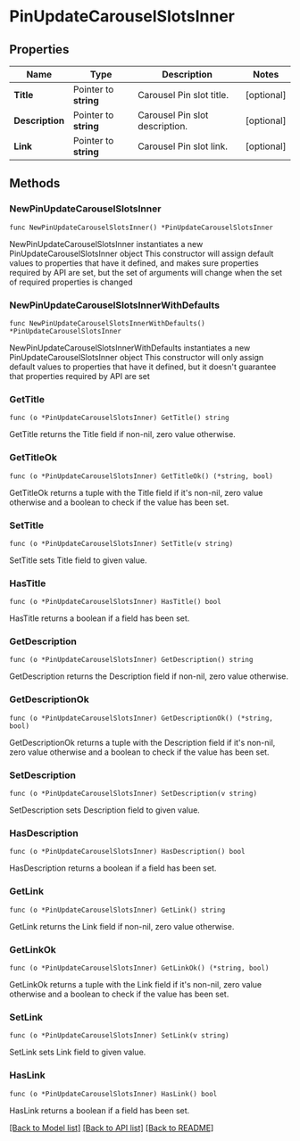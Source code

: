 # PinUpdateCarouselSlotsInner

## Properties

Name | Type | Description | Notes
------------ | ------------- | ------------- | -------------
**Title** | Pointer to **string** | Carousel Pin slot title. | [optional] 
**Description** | Pointer to **string** | Carousel Pin slot description. | [optional] 
**Link** | Pointer to **string** | Carousel Pin slot link. | [optional] 

## Methods

### NewPinUpdateCarouselSlotsInner

`func NewPinUpdateCarouselSlotsInner() *PinUpdateCarouselSlotsInner`

NewPinUpdateCarouselSlotsInner instantiates a new PinUpdateCarouselSlotsInner object
This constructor will assign default values to properties that have it defined,
and makes sure properties required by API are set, but the set of arguments
will change when the set of required properties is changed

### NewPinUpdateCarouselSlotsInnerWithDefaults

`func NewPinUpdateCarouselSlotsInnerWithDefaults() *PinUpdateCarouselSlotsInner`

NewPinUpdateCarouselSlotsInnerWithDefaults instantiates a new PinUpdateCarouselSlotsInner object
This constructor will only assign default values to properties that have it defined,
but it doesn't guarantee that properties required by API are set

### GetTitle

`func (o *PinUpdateCarouselSlotsInner) GetTitle() string`

GetTitle returns the Title field if non-nil, zero value otherwise.

### GetTitleOk

`func (o *PinUpdateCarouselSlotsInner) GetTitleOk() (*string, bool)`

GetTitleOk returns a tuple with the Title field if it's non-nil, zero value otherwise
and a boolean to check if the value has been set.

### SetTitle

`func (o *PinUpdateCarouselSlotsInner) SetTitle(v string)`

SetTitle sets Title field to given value.

### HasTitle

`func (o *PinUpdateCarouselSlotsInner) HasTitle() bool`

HasTitle returns a boolean if a field has been set.

### GetDescription

`func (o *PinUpdateCarouselSlotsInner) GetDescription() string`

GetDescription returns the Description field if non-nil, zero value otherwise.

### GetDescriptionOk

`func (o *PinUpdateCarouselSlotsInner) GetDescriptionOk() (*string, bool)`

GetDescriptionOk returns a tuple with the Description field if it's non-nil, zero value otherwise
and a boolean to check if the value has been set.

### SetDescription

`func (o *PinUpdateCarouselSlotsInner) SetDescription(v string)`

SetDescription sets Description field to given value.

### HasDescription

`func (o *PinUpdateCarouselSlotsInner) HasDescription() bool`

HasDescription returns a boolean if a field has been set.

### GetLink

`func (o *PinUpdateCarouselSlotsInner) GetLink() string`

GetLink returns the Link field if non-nil, zero value otherwise.

### GetLinkOk

`func (o *PinUpdateCarouselSlotsInner) GetLinkOk() (*string, bool)`

GetLinkOk returns a tuple with the Link field if it's non-nil, zero value otherwise
and a boolean to check if the value has been set.

### SetLink

`func (o *PinUpdateCarouselSlotsInner) SetLink(v string)`

SetLink sets Link field to given value.

### HasLink

`func (o *PinUpdateCarouselSlotsInner) HasLink() bool`

HasLink returns a boolean if a field has been set.


[[Back to Model list]](../README.md#documentation-for-models) [[Back to API list]](../README.md#documentation-for-api-endpoints) [[Back to README]](../README.md)


